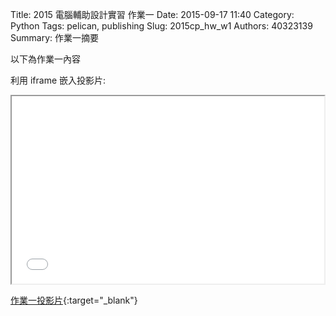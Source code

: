 Title: 2015 電腦輔助設計實習 作業一
Date: 2015-09-17 11:40
Category: Python
Tags: pelican, publishing
Slug: 2015cp_hw_w1
Authors: 40323139
Summary: 作業一摘要

以下為作業一內容

利用 iframe 嵌入投影片:

<iframe src="simplest.html" width="500" height="300"></iframe>

[作業一投影片](simplest.html){:target="_blank"}

